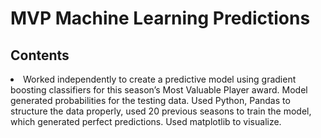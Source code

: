 # MVP Machine Learning Predictions

<h2>Contents</h2>
<li>Worked independently to create a predictive model using gradient boosting classifiers for this season’s Most Valuable Player award. Model generated probabilities for the testing data. Used Python, Pandas to structure the data properly, used 20 previous seasons to train the model, which generated perfect predictions. Used matplotlib to visualize.</li>

